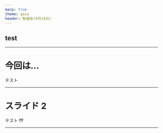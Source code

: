 ```yaml
---
marp: true
theme: gaia
header: 勉強会(6月18日)
---
```


<!--
_backgroundColor: black
_color: white
-->

## test

---

<!--
_backgroundColor: orange
paginate: true
-->

# 今回は...

テスト

---

<!--
_backgroundColor: white
-->

# スライド 2

テスト fff

---
